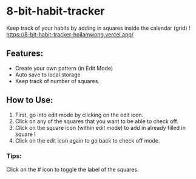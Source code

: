 # 8-bit-habit-tracker
Keep track of your habits by adding in squares inside the calendar (grid) !
https://8-bit-habit-tracker-hoilamwong.vercel.app/

## Features:
- Create your own pattern (in Edit Mode)
- Auto save to local storage
- Keep track of number of squares.

## How to Use:
1) First, go into edit mode by clicking on the edit icon.
2) Click on any of the squares that you want to be able to check off.
3) Click on the square icon (within edit mode) to add in already filled in square !
4) Click on the edit icon again to go back to check off mode. 

### Tips:
Click on the # icon to toggle the label of the squares.
